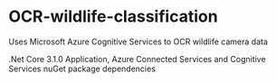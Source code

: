 # OCR-wildlife-classification
Uses Microsoft Azure Cognitive Services to OCR wildlife camera data

.Net Core 3.1.0 Application, Azure Connected Services and Cognitive Services nuGet package dependencies

